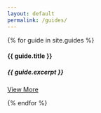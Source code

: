 ```yaml
---
layout: default
permalink: /guides/
---
```

 <div class="row">
    {% for guide in site.guides %}
    <div class="col-xs-12 col-sm-6 col-md-4">
          <div class="thumbnail text-center">       
            <img src= "{{site.baseurl}}{{ guide.thumbnail }}" alt="" class="img-responsive not-package">
              <div class="caption">
                <h4> <b> {{ guide.title }} </b></h4>
                 <h5>  {{ guide.excerpt  }}</h5>             
                
<p><a href="{{ site.baseurl }}{{ guide.url }}" class="button" role="button">View More</a> </p>
            </div>
          </div>
        </div>
{% endfor %}
</div>